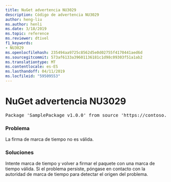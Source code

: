 ```yaml
---
title: NuGet advertencia NU3029
description: Código de advertencia NU3029
author: heng-liu
ms.author: henli
ms.date: 3/18/2019
ms.topic: reference
ms.reviewer: dtivel
f1_keywords:
- NU3029
ms.openlocfilehash: 235494aa9725c8562d5e0d02755f4170441aed6d
ms.sourcegitcommit: 573af6133a39601136181c1d98c09303f51a1ab2
ms.translationtype: MT
ms.contentlocale: es-ES
ms.lasthandoff: 04/11/2019
ms.locfileid: "59509553"
---
```

# <a name="nuget-warning-nu3029"></a>NuGet advertencia NU3029

<pre>Package 'SamplePackage v1.0.0' from source 'https://contoso.com/index.json': The timestamp signature is invalid.</pre>

### <a name="issue"></a>Problema

La firma de marca de tiempo no es válida.


### <a name="solution"></a>Soluciones

Intente marca de tiempo y volver a firmar el paquete con una marca de tiempo válida. Si el problema persiste, póngase en contacto con la autoridad de marca de tiempo para detectar el origen del problema.